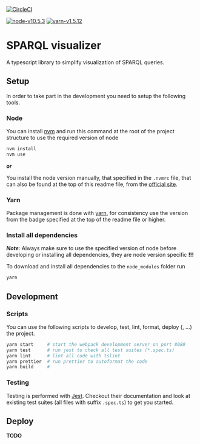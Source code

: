 [![CircleCI](https://circleci.com/gh/code-openness/sparql-visualizer/tree/master.svg?style=svg)](https://circleci.com/gh/code-openness/sparql-visualizer/tree/master)

[![node-v10.5.3](https://img.shields.io/badge/node-v10.5.3-blue.svg)](https://nodejs.org/en/)
[![yarn-v1.5.12](https://img.shields.io/badge/yarn-v1.5.12-orange.svg)](https://yarnpkg.com/en/docs/getting-started)

# SPARQL visualizer

A typescript library to simplify visualization of SPARQL queries.

## Setup

In order to take part in the development you need to setup the following tools.

### Node

You can install [nvm](https://github.com/nvm-sh/nvm) and run this command at the root of the project structure to use the required version of node

```sh
nvm install
nvm use
```

**_or_**

You install the node version manually, that specified in the `.nvmrc` file, that can
also be found at the top of this readme file, from the [official site](https://nodejs.org/en/).

### Yarn

Package management is done with [yarn](https://yarnpkg.com/lang/en/), for consistency use the version
from the badge specified at the top of the readme file or higher.

### Install all dependencies

**_Note_**: Always make sure to use the specified version of node before
developing or installing all dependencies, they are node version specific **!!!**

To download and install all dependencies to the `node_modules` folder run

```sh
yarn
```

## Development

### Scripts

You can use the following scripts to develop, test, lint, format, deploy (, ...)
the project.

```sh
yarn start     # start the webpack development server on port 8080
yarn test      # run jest to check all test suites (*.spec.ts)
yarn lint      # lint all code with tslint
yarn prettier  # run prettier to autoformat the code
yarn build     #
```

### Testing

Testing is performed with [Jest](https://jestjs.io/). Checkout their documentation and look at
existing test suites (all files with suffix `.spec.ts`) to get you started.

## Deploy

**TODO**
